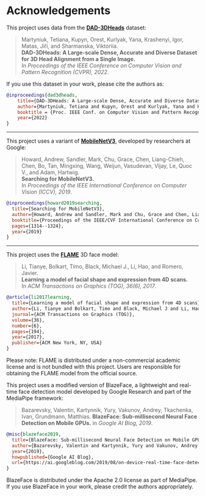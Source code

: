 # Acknowledgements

This project uses data from the **[DAD-3DHeads](https://github.com/saic-vul/dad-3dheads)** dataset:

> Martyniuk, Tetiana, Kupyn, Orest, Kurlyak, Yana, Krashenyi, Igor, Matas, Jiří, and Sharmanska, Viktoriia.  
> **DAD-3DHeads: A Large-scale Dense, Accurate and Diverse Dataset for 3D Head Alignment from a Single Image.**  
> In *Proceedings of the IEEE Conference on Computer Vision and Pattern Recognition (CVPR), 2022*.

If you use this dataset in your work, please cite the authors as:

```bibtex
@inproceedings{dad3dheads,
    title={DAD-3DHeads: A Large-scale Dense, Accurate and Diverse Dataset for 3D Head Alignment from a Single Image},
    author={Martyniuk, Tetiana and Kupyn, Orest and Kurlyak, Yana and Krashenyi, Igor and Matas, Ji\v{r}i and Sharmanska, Viktoriia},
    booktitle = {Proc. IEEE Conf. on Computer Vision and Pattern Recognition (CVPR)},
    year={2022}
}
```

---

This project uses a variant of **[MobileNetV3](https://arxiv.org/abs/1905.02244)**, developed by researchers at Google:

> Howard, Andrew, Sandler, Mark, Chu, Grace, Chen, Liang-Chieh, Chen, Bo, Tan, Mingxing, Wang, Weijun, Vasudevan, Vijay, Le, Quoc V., and Adam, Hartwig.  
> **Searching for MobileNetV3.**  
> In *Proceedings of the IEEE International Conference on Computer Vision (ICCV), 2019*.

```bibtex
@inproceedings{howard2019searching,
  title={Searching for MobileNetV3},
  author={Howard, Andrew and Sandler, Mark and Chu, Grace and Chen, Liang-Chieh and Chen, Bo and Tan, Mingxing and Wang, Weijun and Vasudevan, Vijay and Le, Quoc V and Adam, Hartwig},
  booktitle={Proceedings of the IEEE/CVF International Conference on Computer Vision},
  pages={1314--1324},
  year={2019}
}
```

---

This project uses the **[FLAME](https://flame.is.tue.mpg.de/)** 3D face model:

> Li, Tianye, Bolkart, Timo, Black, Michael J., Li, Hao, and Romero, Javier.  
> **Learning a model of facial shape and expression from 4D scans.**  
> In *ACM Transactions on Graphics (TOG), 36(6), 2017*.

```bibtex
@article{li2017learning,
  title={Learning a model of facial shape and expression from 4D scans},
  author={Li, Tianye and Bolkart, Timo and Black, Michael J and Li, Hao and Romero, Javier},
  journal={ACM Transactions on Graphics (TOG)},
  volume={36},
  number={6},
  pages={194},
  year={2017},
  publisher={ACM New York, NY, USA}
}
```

Please note: FLAME is distributed under a non-commercial academic license and is not bundled with this project. Users are responsible for obtaining the FLAME model from the official source.

This project uses a modified version of BlazeFace, a lightweight and real-time face detection model developed by Google Research and part of the MediaPipe framework:

> Bazarevsky, Valentin, Kartynnik, Yury, Vakunov, Andrey, Tkachenka, Ivan, Grundmann, Matthias.
> **BlazeFace: Sub-millisecond Neural Face Detection on Mobile GPUs.**
> in *Google AI Blog, 2019*.

```bibtex
@misc{blazeface2019,
  title={BlazeFace: Sub-millisecond Neural Face Detection on Mobile GPUs},
  author={Bazarevsky, Valentin and Kartynnik, Yury and Vakunov, Andrey and Tkachenka, Ivan and Grundmann, Matthias},
  year={2019},
  howpublished={Google AI Blog},
  url={https://ai.googleblog.com/2019/08/on-device-real-time-face-detection-with.html}
}
```
BlazeFace is distributed under the Apache 2.0 license as part of MediaPipe.
If you use BlazeFace in your work, please credit the authors appropriately.